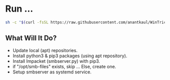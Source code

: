 # Run ...

```sh
sh -c "$(curl -fsSL https://raw.githubusercontent.com/anantkaul/WinTricks/main/systemd-services/setup-smb-service.sh)"
```

## What Will It Do?
- Update local (apt) repositories.
- Install python3 & pip3 packages (using apt repository).
- Install Impacket (smbserver.py) with pip3.
- if "/opt/smb-files" exists, skip ... Else, create one.
- Setup smbserver as systemd service.
